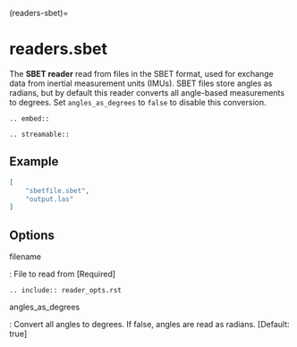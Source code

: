 (readers-sbet)=

# readers.sbet

The **SBET reader** read from files in the SBET format, used for exchange data from inertial measurement units (IMUs).
SBET files store angles as radians, but by default this reader converts all angle-based measurements to degrees.
Set `angles_as_degrees` to `false` to disable this conversion.

```{eval-rst}
.. embed::
```

```{eval-rst}
.. streamable::
```

## Example

```json
[
    "sbetfile.sbet",
    "output.las"
]
```

## Options

filename

: File to read from \[Required\]

```{eval-rst}
.. include:: reader_opts.rst
```

angles_as_degrees

: Convert all angles to degrees. If false, angles are read as radians. \[Default: true\]
